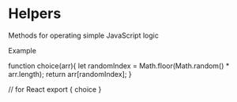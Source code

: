# Helpers
Methods for operating simple JavaScript logic

Example

function choice(arr){
  let randomIndex = Math.floor(Math.random() * arr.length);
  return arr[randomIndex];
}

// for React  export { choice }
